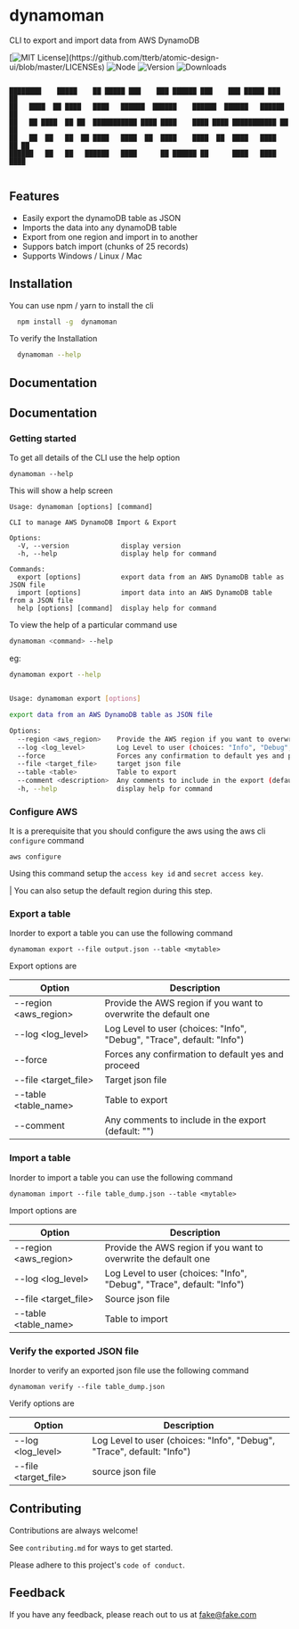# dynamoman

CLI to export and import data from AWS DynamoDB

[![MIT License](https://img.shields.io/apm/l/atomic-design-ui.svg?)](https://github.com/tterb/atomic-design-ui/blob/master/LICENSEs)
![Node](https://img.shields.io/node/v/dynamoman)
![Version](https://img.shields.io/npm/v/dynamoman)
![Downloads](https://img.shields.io/npm/dw/dynamoman)

```

████████    █████    ██ █████ ███    ███ ██████ ███    ███ █████ ███    ██
██   ████  ██ ████   ████   ██████  ██████    ██████  ██████   ██████   ██
██   ██ ████  ██ ██  ███████████ ████ ████    ████ ████ ███████████ ██  ██
██   ██  ██   ██  ██ ████   ████  ██  ████    ████  ██  ████   ████  ██ ██
██████   ██   ██   ██████   ████      ██ ██████ ██      ████   ████   ████


```

## Features

- Easily export the dynamoDB table as JSON
- Imports the data into any dynamoDB table
- Export from one region and import in to another
- Suppors batch import (chunks of 25 records)
- Supports Windows / Linux / Mac

## Installation

You can use npm / yarn to install the cli

```bash
  npm install -g  dynamoman
```

To verify the Installation

```bash
  dynamoman --help
```

## Documentation

## Documentation

### Getting started

To get all details of the CLI use the help option

```
dynamoman --help
```

This will show a help screen

```
Usage: dynamoman [options] [command]

CLI to manage AWS DynamoDB Import & Export

Options:
  -V, --version             display version
  -h, --help                display help for command

Commands:
  export [options]          export data from an AWS DynamoDB table as JSON file
  import [options]          import data into an AWS DynamoDB table from a JSON file
  help [options] [command]  display help for command
```

To view the help of a particular command use

```bash
dynamoman <command> --help
```

eg:

```bash
dynamoman export --help


Usage: dynamoman export [options]

export data from an AWS DynamoDB table as JSON file

Options:
  --region <aws_region>    Provide the AWS region if you want to overwrite the default one
  --log <log_level>        Log Level to user (choices: "Info", "Debug", "Trace", default: "Info")
  --force                  Forces any confirmation to default yes and proceed
  --file <target_file>     target json file
  --table <table>          Table to export
  --comment <description>  Any comments to include in the export (default: "")
  -h, --help               display help for command
```

### Configure AWS

It is a prerequisite that you should configure the aws using the aws cli `configure` command

```
aws configure
```

Using this command setup the `access key id` and `secret access key`.

| You can also setup the default region during this step.

### Export a table

Inorder to export a table you can use the following command

```
dynamoman export --file output.json --table <mytable>
```

Export options are

| Option                  | Description                                                            |
| ----------------------- | ---------------------------------------------------------------------- |
| --region <aws_region>   | Provide the AWS region if you want to overwrite the default one        |
| --log <log_level>       | Log Level to user (choices: "Info", "Debug", "Trace", default: "Info") |
| --force                 | Forces any confirmation to default yes and proceed                     |
| --file <target_file>    | Target json file                                                       |
| --table <table_name>    | Table to export                                                        |
| --comment <description> | Any comments to include in the export (default: "")                    |

### Import a table

Inorder to import a table you can use the following command

```
dynamoman import --file table_dump.json --table <mytable>
```

Import options are

| Option                | Description                                                            |
| --------------------- | ---------------------------------------------------------------------- |
| --region <aws_region> | Provide the AWS region if you want to overwrite the default one        |
| --log <log_level>     | Log Level to user (choices: "Info", "Debug", "Trace", default: "Info") |
| --file <target_file>  | Source json file                                                       |
| --table <table_name>  | Table to import                                                        |

### Verify the exported JSON file

Inorder to verify an exported json file use the following command

```
dynamoman verify --file table_dump.json
```

Verify options are

| Option               | Description                                                            |
| -------------------- | ---------------------------------------------------------------------- |
| --log <log_level>    | Log Level to user (choices: "Info", "Debug", "Trace", default: "Info") |
| --file <target_file> | source json file                                                       |

## Contributing

Contributions are always welcome!

See `contributing.md` for ways to get started.

Please adhere to this project's `code of conduct`.

## Feedback

If you have any feedback, please reach out to us at fake@fake.com
